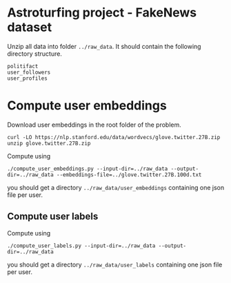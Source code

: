 # Astroturfing project - FakeNews dataset


Unzip all data into folder `../raw_data`. It should contain the following directory 
structure. 

```
politifact
user_followers
user_profiles
```

# Compute user embeddings

Download user embeddings in the root folder of the problem. 

```
curl -LO https://nlp.stanford.edu/data/wordvecs/glove.twitter.27B.zip
unzip glove.twitter.27B.zip
```

Compute using 

```
./compute_user_embeddings.py --input-dir=../raw_data --output-dir=../raw_data --embeddings-file=../glove.twitter.27B.100d.txt
```

you should get a directory `../raw_data/user_embeddings` containing one json file per user. 

## Compute user labels 

Compute using 

```
./compute_user_labels.py --input-dir=../raw_data --output-dir=../raw_data
```

you should get a directory `../raw_data/user_labels` containing one json file per user. 


